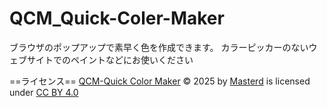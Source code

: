 # QCM_Quick-Coler-Maker

ブラウザのポップアップで素早く色を作成できます。
カラーピッカーのないウェブサイトでのペイントなどにお使いください

==ライセンス==
<a href="https://github.com/MasterdTKD/QCM_Quick-Coler-Maker/tree/main">QCM-Quick Color Maker</a> © 2025 by <a href="https://github.com/MasterdTKD">Masterd</a> is licensed under <a href="https://creativecommons.org/licenses/by/4.0/">CC BY 4.0</a><img src="https://mirrors.creativecommons.org/presskit/icons/cc.svg" alt="" style="max-width: 1em;max-height:1em;margin-left: .2em;"><img src="https://mirrors.creativecommons.org/presskit/icons/by.svg" alt="" style="max-width: 1em;max-height:1em;margin-left: .2em;">
